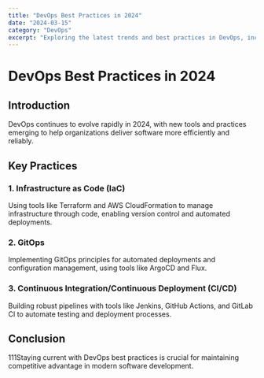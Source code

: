 ```yaml
---
title: "DevOps Best Practices in 2024"
date: "2024-03-15"
category: "DevOps"
excerpt: "Exploring the latest trends and best practices in DevOps, including Infrastructure as Code, GitOps, and more..."
---
```


# DevOps Best Practices in 2024

## Introduction

DevOps continues to evolve rapidly in 2024, with new tools and practices emerging to help organizations deliver software more efficiently and reliably.

## Key Practices

### 1. Infrastructure as Code (IaC)

Using tools like Terraform and AWS CloudFormation to manage infrastructure through code, enabling version control and automated deployments.

### 2. GitOps

Implementing GitOps principles for automated deployments and configuration management, using tools like ArgoCD and Flux.

### 3. Continuous Integration/Continuous Deployment (CI/CD)

Building robust pipelines with tools like Jenkins, GitHub Actions, and GitLab CI to automate testing and deployment processes.

## Conclusion

111Staying current with DevOps best practices is crucial for maintaining competitive advantage in modern software development. 